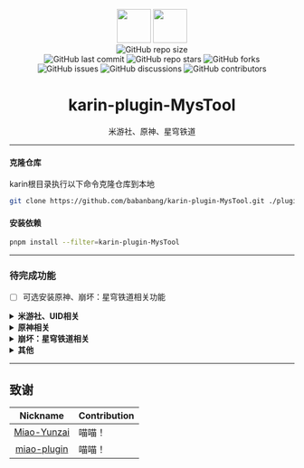 <p align="center">
  <img src="/resources/imgs/other/摸.png" height="60">
  <img src="/resources/imgs/other/鱼.gif" height="60">
  <br>
  <a href="https://github.com/babanbang/karin-plugin-MysTool" style="text-decoration: none;">
    <img alt="GitHub repo size" src="https://img.shields.io/github/repo-size/babanbang/karin-plugin-MysTool?style=flat-square">
  </a>
  <br>
  <a href="https://github.com/babanbang/karin-plugin-MysTool/commits/main" style="text-decoration: none;">
    <img alt="GitHub last commit" src="https://img.shields.io/github/last-commit/babanbang/karin-plugin-MysTool?color=%23114514&style=flat-square">
  </a>
  <a href="https://github.com/babanbang/karin-plugin-MysTool/stargazers" style="text-decoration: none;">
    <img alt="GitHub repo stars" src="https://img.shields.io/github/stars/babanbang/karin-plugin-MysTool?color=%23aa4499&style=flat-square">
  </a>
  <a href="https://github.com/babanbang/karin-plugin-MysTool/forks" style="text-decoration: none;">
    <img alt="GitHub forks" src="https://img.shields.io/github/forks/babanbang/karin-plugin-MysTool?color=%23456789&style=flat-square">
  </a>
  <br>
  <a href="https://github.com/babanbang/karin-plugin-MysTool/issues" style="text-decoration: none;">
    <img alt="GitHub issues" src="https://img.shields.io/github/issues/babanbang/karin-plugin-MysTool?style=flat-square">
  </a>
  <a href="https://github.com/babanbang/karin-plugin-MysTool/discussions" style="text-decoration: none;">
    <img alt="GitHub discussions" src="https://img.shields.io/github/discussions/babanbang/karin-plugin-MysTool?color=%23555&style=flat-square">
  </a>
  <a href="https://github.com/babanbang/karin-plugin-MysTool/graphs/contributors" style="text-decoration: none;">
    <img alt="GitHub contributors" src="https://img.shields.io/github/contributors/babanbang/karin-plugin-MysTool?color=%23c0c0c0&style=flat-square">
  </a>
</p>

<h1 align="center">karin-plugin-MysTool</h1>
<p align="center">米游社、原神、星穹铁道</p>

---
#### 克隆仓库

karin根目录执行以下命令克隆仓库到本地

```bash
git clone https://github.com/babanbang/karin-plugin-MysTool.git ./plugins/karin-plugin-MysTool
```

#### 安装依赖

```bash
pnpm install --filter=karin-plugin-MysTool
```



---
### 待完成功能
- [ ] 可选安装原神、崩坏：星穹铁道相关功能
<details><summary><b>米游社、UID相关</b></summary>

- [x] 绑定、删除、查看游戏UID
- [x] 绑定、删除、查看cookie、stoken
- [x] **扫码登录（推荐）**
- [ ] 账号密码登录
</details>

<details><summary><b>原神相关</b></summary>

- [ ] 前瞻兑换码
- [x] 探索查询
- [x] 角色列表查询
- [ ] 深渊查询
- [ ] 七圣召唤查询
- [ ] 体力查询
- [ ] 角色面板查询
- [ ] 祈愿记录更新、查询
</details>

<details><summary><b>崩坏：星穹铁道相关</b></summary>

- [ ] 前瞻兑换码
- [x] 探索查询
- [ ] 角色列表查询
- [ ] 混沌回忆查询
- [ ] 模拟宇宙、寰宇蝗灾、黄金与机械查询
- [ ] 体力查询
- [ ] 角色面板查询
- [ ] 祈愿记录更新、查询(使用链接或文件更新)
</details>

<details><summary><b>其他</b></summary>

- [x] 使用[wkhtmltoimage](https://wkhtmltopdf.org/)截图(暂时没有安装教程、windows直接下载exe即可、ubuntu使用apt安装)
- [ ] 1034、10035(额外安装插件提供功能)
</details>

---
## 致谢

|Nickname|Contribution|
|:------:|------------|
|[Miao-Yunzai](https://gitee.com/yoimiya-kokomi/Miao-Yunzai)|喵喵！|
|[miao-plugin](https://gitee.com/yoimiya-kokomi/miao-plugin)|喵喵！|
